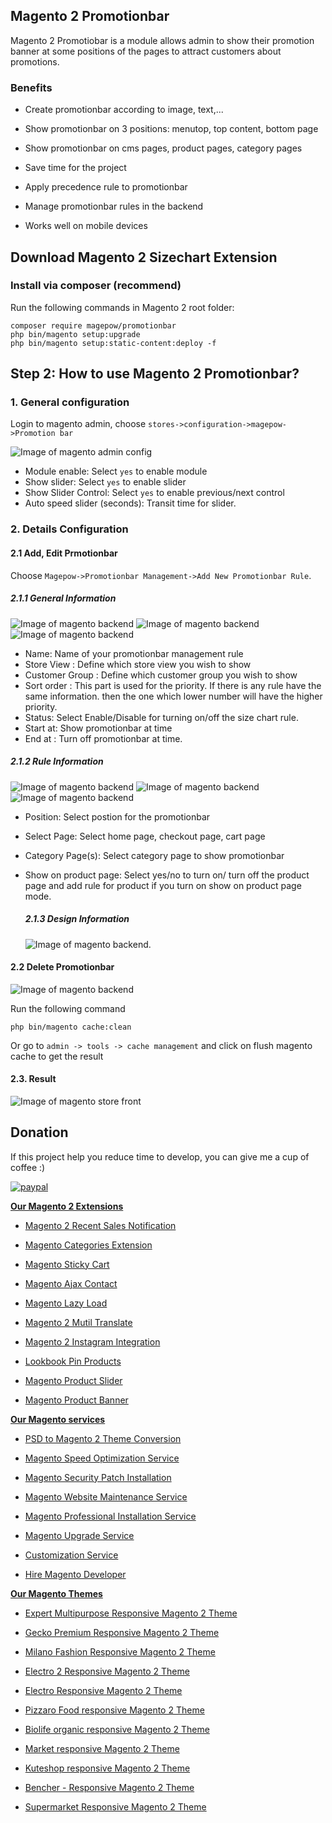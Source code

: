 ## Magento 2 Promotionbar

Magento 2 Promotiobar is a module allows admin to show their promotion banner at some positions of the pages to attract customers about promotions.

### Benefits

- Create promotionbar according to image, text,...

- Show promotionbar on 3 positions: menutop, top content, bottom page

- Show promotionbar on cms pages, product pages, category pages

- Save time for the project

- Apply precedence rule to promotionbar

- Manage promotionbar rules in the backend

- Works well on mobile devices

## Download Magento 2 Sizechart Extension
### Install via composer (recommend)
Run the following commands in Magento 2 root folder:
```
composer require magepow/promotionbar
php bin/magento setup:upgrade
php bin/magento setup:static-content:deploy -f

```

## Step 2: How to use Magento 2 Promotionbar?

  ### 1. General configuration

  Login to magento admin, choose `stores->configuration->magepow->Promotion bar`
  
  ![Image of magento admin config](https://github.com/magepow/magento-2-promotion-bar/blob/master/media/config_general.png)

  * Module enable: Select `yes` to enable module
  * Show slider: Select `yes` to enable slider
  * Show Slider Control: Select `yes` to enable previous/next control
  * Auto speed slider (seconds): Transit time for slider.
  
  
  ### 2. Details Configuration
   #### 2.1 Add, Edit Prmotionbar
   Choose `Magepow->Promotionbar Management->Add New Promotionbar Rule`.
   
   ##### 2.1.1 General Information
   ![Image of magento backend](https://github.com/magepow/magento-2-promotion-bar/blob/master/media/promotionbar_general_1.png)
   ![Image of magento backend](https://github.com/magepow/magento-2-promotion-bar/blob/master/media/promotionbar_general_2.png)
   ![Image of magento backend](https://github.com/magepow/magento-2-promotion-bar/blob/master/media/promotionbar_general_3.png)
   
   * Name: Name of your promotionbar management rule
   * Store View : Define which store view you wish to show
   * Customer Group : Define which customer group you wish to show
   * Sort order : This part is used for the priority. If there is any rule have the same information. then the one which lower number will have the higher priority.
   * Status: Select Enable/Disable for turning on/off the size chart rule.
   * Start at: Show promotionbar at time
   * End at : Turn off promotionbar at time.
   ##### 2.1.2 Rule Information
   ![Image of magento backend](https://github.com/magepow/magento-2-promotion-bar/blob/master/media/promotionbar_rule_1.png)
   ![Image of magento backend](https://github.com/magepow/magento-2-promotion-bar/blob/master/media/promotionbar_rule_2.png)
   ![Image of magento backend](https://github.com/magepow/magento-2-promotion-bar/blob/master/media/promotionbar_rule_3.png)
   * Position: Select postion for the promotionbar 
   * Select Page: Select home page, checkout page, cart page
   * Category Page(s): Select category page to show promotionbar
   * Show on product page: Select yes/no to turn on/ turn off the product page and add rule for product if you turn on show on product page mode.
   
     ##### 2.1.3 Design Information
      ![Image of magento backend](https://github.com/magepow/magento-2-promotion-bar/blob/master/media/promotionbar_design.png).
   
   #### 2.2 Delete Promotionbar
   ![Image of magento backend](https://github.com/magepow/magento-2-promotion-bar/blob/master/media/promotionbar_delete.png)
    
   Run the following command  
   
   ```
   php bin/magento cache:clean
   ```
   Or go to `admin -> tools -> cache management` and click on flush magento cache to get the result
   
  #### 2.3. Result
   
   ![Image of magento store front](https://github.com/magepow/magento-2-promotion-bar/blob/master/media/result.png)
   
 ## Donation

If this project help you reduce time to develop, you can give me a cup of coffee :) 

[![paypal](https://www.paypalobjects.com/en_US/i/btn/btn_donateCC_LG.gif)](https://www.paypal.com/paypalme/alopay)

      
**[Our Magento 2 Extensions](https://magepow.com/magento-2-extensions.html)**

* [Magento 2 Recent Sales Notification](https://magepow.com/magento-2-recent-sales-notification.html)

* [Magento Categories Extension](https://magepow.com/magento-categories-extension.html)

* [Magento Sticky Cart](https://magepow.com/magento-sticky-cart.html)

* [Magento Ajax Contact](https://magepow.com/magento-ajax-contact-form.html)

* [Magento Lazy Load](https://magepow.com/magento-lazy-load.html)

* [Magento 2 Mutil Translate](https://magepow.com/magento-multi-translate.html)

* [Magento 2 Instagram Integration](https://magepow.com/magento-2-instagram.html)

* [Lookbook Pin Products](https://magepow.com/lookbook-pin-products.html)

* [Magento Product Slider](https://magepow.com/magento-product-slider.html)

* [Magento Product Banner](https://magepow.com/magento-banner-slider.html)

**[Our Magento services](https://magepow.com/magento-services.html)**

* [PSD to Magento 2 Theme Conversion](https://magepow.com/psd-to-magento-theme-conversion.html)

* [Magento Speed Optimization Service](https://magepow.com/magento-speed-optimization-service.html)

* [Magento Security Patch Installation](https://magepow.com/magento-security-patch-installation.html)

* [Magento Website Maintenance Service](https://magepow.com/website-maintenance-service.html)

* [Magento Professional Installation Service](https://magepow.com/professional-installation-service.html)

* [Magento Upgrade Service](https://magepow.com/magento-upgrade-service.html)

* [Customization Service](https://magepow.com/customization-service.html)

* [Hire Magento Developer](https://magepow.com/hire-magento-developer.html)

**[Our Magento Themes](https://alothemes.com/)**

* [Expert Multipurpose Responsive Magento 2 Theme](https://1.envato.market/c/1314680/275988/4415?u=https://themeforest.net/item/expert-premium-responsive-magento-2-and-1-support-rtl-magento-2-/21667789)

* [Gecko Premium Responsive Magento 2 Theme](https://1.envato.market/c/1314680/275988/4415?u=https://themeforest.net/item/gecko-responsive-magento-2-theme-rtl-supported/24677410)

* [Milano Fashion Responsive Magento 2 Theme](https://1.envato.market/c/1314680/275988/4415?u=https://themeforest.net/item/milano-fashion-responsive-magento-1-2-theme/12141971)

* [Electro 2 Responsive Magento 2 Theme](https://1.envato.market/c/1314680/275988/4415?u=https://themeforest.net/item/electro2-premium-responsive-magento-2-rtl-supported/26875864)

* [Electro Responsive Magento 2 Theme](https://1.envato.market/c/1314680/275988/4415?u=https://themeforest.net/item/electro-responsive-magento-1-2-theme/17042067)

* [Pizzaro Food responsive Magento 2 Theme](https://1.envato.market/c/1314680/275988/4415?u=https://themeforest.net/item/pizzaro-food-responsive-magento-1-2-theme/19438157)

* [Biolife organic responsive Magento 2 Theme](https://1.envato.market/c/1314680/275988/4415?u=https://themeforest.net/item/biolife-organic-food-magento-2-theme-rtl-supported/25712510)

* [Market responsive Magento 2 Theme](https://1.envato.market/c/1314680/275988/4415?u=https://themeforest.net/item/market-responsive-magento-2-theme/22997928)

* [Kuteshop responsive Magento 2 Theme](https://1.envato.market/c/1314680/275988/4415?u=https://themeforest.net/item/kuteshop-multipurpose-responsive-magento-1-2-theme/12985435)

* [Bencher - Responsive Magento 2 Theme](https://1.envato.market/c/1314680/275988/4415?u=https://themeforest.net/item/bencher-responsive-magento-1-2-theme/15787772)

* [Supermarket Responsive Magento 2 Theme](https://1.envato.market/c/1314680/275988/4415?u=https://themeforest.net/item/supermarket-responsive-magento-1-2-theme/18447995)
